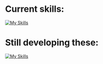 ## 

# Current skills:
[![My Skills](https://skillicons.dev/icons?i=html,css,js,react,docker,firebase,linux,git)](https://skillicons.dev)

# Still developing these: 
[![My Skills](https://skillicons.dev/icons?i=nextjs,nodejs,tailwindcss,mongodb,mysql)](https://skillicons.dev)
